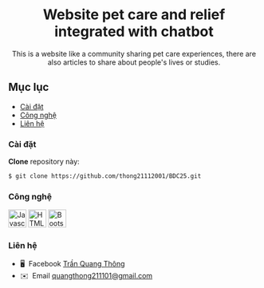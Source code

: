 <h1 align="center">Website pet care and relief integrated with chatbot</h1>

<!-- Mô tả ngắn -->
<p align="center">
  This is a website like a community sharing pet care experiences, there are also articles to share about people's lives or studies.
</p>

<!-- Mục lục -->
## Mục lục
- [Cài đặt](#cài-đặt)
- [Công nghệ](#công-nghệ)
- [Liên hệ](#liên-hệ)

### Cài đặt
 **Clone** repository này:
   ```bash
   $ git clone https://github.com/thong21112001/BDC25.git
   ```
   
   

### Công nghệ
<p align="left">
<a href="https://developer.mozilla.org/en-US/docs/Web/JavaScript" target="_blank" rel="noreferrer"><img src="https://raw.githubusercontent.com/danielcranney/readme-generator/main/public/icons/skills/javascript-colored.svg" width="36" height="36" alt="Javascript" /></a>
<a href="https://developer.mozilla.org/en-US/docs/Glossary/HTML5" target="_blank" rel="noreferrer"><img src="https://raw.githubusercontent.com/danielcranney/readme-generator/main/public/icons/skills/html5-colored.svg" width="36" height="36" alt="HTML5" /></a>
<a href="https://getbootstrap.com/" target="_blank" rel="noreferrer"><img src="https://raw.githubusercontent.com/danielcranney/readme-generator/main/public/icons/skills/bootstrap-colored.svg" width="36" height="36" alt="Bootstrap" /></a>
</p>

### Liên hệ
* 🖥️  Facebook [Trần Quang Thông](https://www.facebook.com/quangthong211101)
* ✉️  Email [quangthong211101@gmail.com](mailto:quangthong211101@gmail.com)
